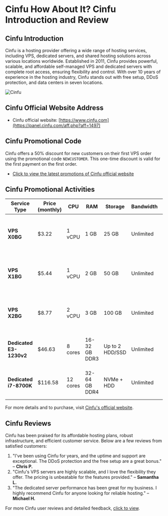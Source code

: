 # Cinfu How About It? Cinfu Introduction and Review

## Cinfu Introduction
Cinfu is a hosting provider offering a wide range of hosting services, including VPS, dedicated servers, and shared hosting solutions across various locations worldwide. Established in 2011, Cinfu provides powerful, scalable, and affordable self-managed VPS and dedicated servers with complete root access, ensuring flexibility and control. With over 10 years of experience in the hosting industry, Cinfu stands out with free setup, DDoS protection, and data centers in seven locations.

![Cinfu](https://github.com/user-attachments/assets/6ae0f090-c55e-4437-a91a-f6434168ceee)

## Cinfu Official Website Address
- Cinfu official website: [https://www.cinfu.com](https://panel.cinfu.com/aff.php?aff=1497)

## Cinfu Promotional Code
Cinfu offers a 50% discount for new customers on their first VPS order using the promotional code `NEWCUSTOMER`. This one-time discount is valid for the first payment on the first order.
- [Click to view the latest promotions of Cinfu official website](https://panel.cinfu.com/aff.php?aff=1497)

## Cinfu Promotional Activities

| Service Type      | Price (monthly) | CPU            | RAM           | Storage           | Bandwidth   | Additional Features                    |
|-------------------|-----------------|----------------|---------------|-------------------|-------------|----------------------------------------|
| **VPS X0BG**      | $3.22           | 1 vCPU         | 1 GB          | 25 GB             | Unlimited   | Free Setup, 1Gbps Shared Network Line  |
| **VPS X1BG**      | $5.44           | 1 vCPU         | 2 GB          | 50 GB             | Unlimited   | Free Setup, 1Gbps Shared Network Line  |
| **VPS X2BG**      | $8.77           | 2 vCPU         | 3 GB          | 100 GB            | Unlimited   | Free Setup, 1Gbps Shared Network Line  |
| **Dedicated E3-1230v2** | $46.63    | 8 cores        | 16-32 GB DDR3 | Up to 2 HDD/SSD   | Unlimited   | Free DDOS Protection, Root Access      |
| **Dedicated i7-8700K**  | $116.58   | 12 cores       | 32-64 GB DDR4 | NVMe + HDD        | Unlimited   | Free DDOS Protection, Root Access      |

For more details and to purchase, visit [Cinfu's official website](https://panel.cinfu.com/aff.php?aff=1497).

## Cinfu Reviews
Cinfu has been praised for its affordable hosting plans, robust infrastructure, and efficient customer service. Below are a few reviews from satisfied customers:

1. "I've been using Cinfu for years, and the uptime and support are exceptional. The DDoS protection and the free setup are a great bonus." – **Chris P.**
2. "Cinfu's VPS servers are highly scalable, and I love the flexibility they offer. The pricing is unbeatable for the features provided." – **Samantha L.**
3. "The dedicated server performance has been great for my business. I highly recommend Cinfu for anyone looking for reliable hosting." – **Michael H.**

For more Cinfu user reviews and detailed feedback, [click to view](https://panel.cinfu.com/aff.php?aff=1497).
